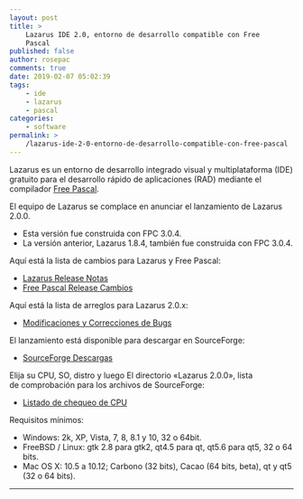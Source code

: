```yaml
---
layout: post
title: >
    Lazarus IDE 2.0, entorno de desarrollo compatible con Free
    Pascal
published: false
author: rosepac
comments: true
date: 2019-02-07 05:02:39
tags:
    - ide
    - lazarus
    - pascal
categories:
    - software
permalink: >
    /lazarus-ide-2-0-entorno-de-desarrollo-compatible-con-free-pascal
---
```

Lazarus es un entorno de desarrollo integrado visual y multiplataforma (IDE) gratuito para el desarrollo rápido de aplicaciones (RAD) mediante el compilador [Free Pascal][1].

El equipo de Lazarus se complace en anunciar el lanzamiento de Lazarus 2.0.0.

  * Esta versión fue construida con FPC 3.0.4.
  * La versión anterior, Lazarus 1.8.4, también fue construida con FPC 3.0.4.

Aquí está la lista de cambios para Lazarus y Free Pascal:

  * [Lazarus Release Notas][2]
  * [Free Pascal Release Cambios][3]

Aquí está la lista de arreglos para Lazarus 2.0.x:

  * [Modificaciones y Correcciones de Bugs][4]

El lanzamiento está disponible para descargar en SourceForge:

  * [SourceForge Descargas][5]

Elija su CPU, SO, distro y luego El directorio &#171;Lazarus 2.0.0&#187;, lista de comprobación para los archivos de SourceForge:

  * [Listado de chequeo de CPU][6]

Requisitos mínimos:

  * Windows: 2k, XP, Vista, 7, 8, 8.1 y 10, 32 o 64bit.
  * FreeBSD / Linux: gtk 2.8 para gtk2, qt4.5 para qt, qt5.6 para qt5, 32 o 64 bits.
  * Mac OS X: 10.5 a 10.12; Carbono (32 bits), Cacao (64 bits, beta), qt y qt5 (32 o 64 bits).

* * *

 [1]: https://en.wikipedia.org/wiki/Free_Pascal
 [2]: http://wiki.lazarus.freepascal.org/Lazarus_2.0.0_release_notes
 [3]: http://wiki.lazarus.freepascal.org/User_Changes_3.0.4
 [4]: http://wiki.freepascal.org/Lazarus_2.0_fixes_branch
 [5]: https://sourceforge.net/projects/lazarus/files/
 [6]: https://www.lazarus-ide.org/index.php?page=checksums#2_0_0